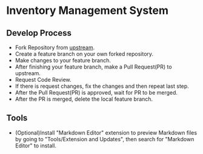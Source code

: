 # Inventory Management System

## Develop Process

- Fork Repository from [upstream](https://github.com/HelloWare/IMS).
- Create a feature branch on your own forked repository.
- Make changes to your feature branch. 
- After finishing your feature branch, make a Pull Request(PR) to upstream. 
- Request Code Review. 
- If there is request changes, fix the changes and then repeat last step. 
- After the Pull Request(PR) is approved, wait for PR to be merged. 
- After the PR is merged, delete the local feature branch. 

## Tools
- (Optional)Install "Markdown Editor" extension to preview Markdown files by going to "Tools/Extension and Updates", then search for "Markdown Editor" to install. 